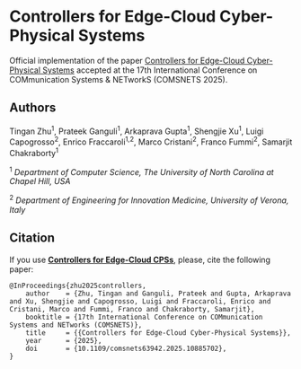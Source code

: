 # Controllers for Edge-Cloud Cyber-Physical Systems #

Official implementation of the paper [Controllers for Edge-Cloud Cyber-Physical Systems](https://luigicapogrosso.github.io/controllers_for_edge_cloud_cps/) accepted at the 17th International Conference on COMmunication Systems & NETworkS (COMSNETS 2025).

## Authors ##
Tingan Zhu<sup>1</sup>, Prateek Ganguli<sup>1</sup>, Arkaprava Gupta<sup>1</sup>, Shengjie Xu<sup>1</sup>, Luigi Capogrosso<sup>2</sup>, Enrico Fraccaroli<sup>1,2</sup>, Marco Cristani<sup>2</sup>, Franco Fummi<sup>2</sup>, Samarjit Chakraborty<sup>1</sup>

<sup>1</sup> *Department of Computer Science, The University of North Carolina at Chapel Hill, USA*

<sup>2</sup> *Department of Engineering for Innovation Medicine, University of Verona, Italy*

## Citation ##
If you use [**Controllers for Edge-Cloud CPSs**](https://ieeexplore.ieee.org/abstract/document/10885702), please, cite the following paper:
```
@InProceedings{zhu2025controllers,
    author    = {Zhu, Tingan and Ganguli, Prateek and Gupta, Arkaprava and Xu, Shengjie and Capogrosso, Luigi and Fraccaroli, Enrico and Cristani, Marco and Fummi, Franco and Chakraborty, Samarjit},
    booktitle = {17th International Conference on COMmunication Systems and NETworks (COMSNETS)},
    title     = {{Controllers for Edge-Cloud Cyber-Physical Systems}},
    year      = {2025},
    doi       = {10.1109/comsnets63942.2025.10885702},
}
```
